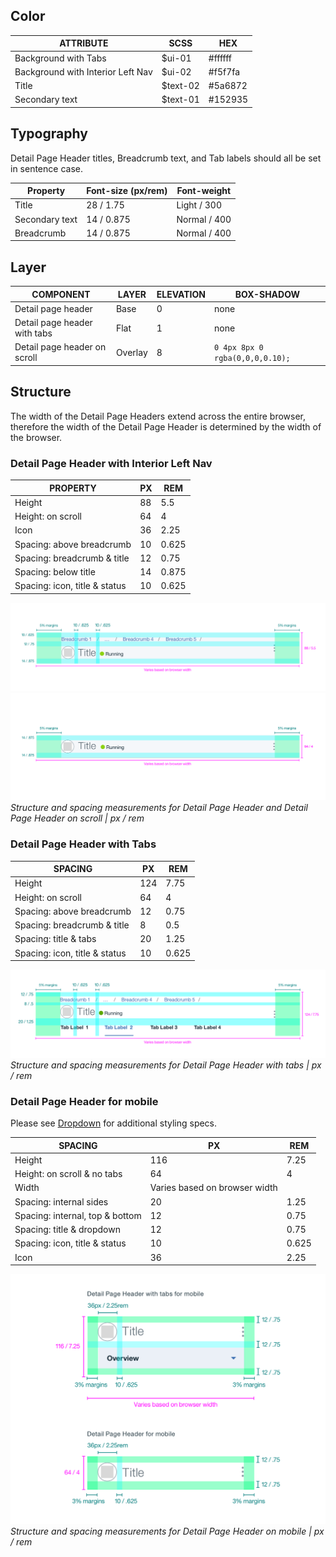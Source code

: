 ## Color

| ATTRIBUTE                    | SCSS      | HEX       |
|--------------------------|-----------|-----------|
| Background with Tabs     | $ui-01    | #ffffff   |
| Background with Interior Left Nav  | $ui-02    | #f5f7fa   |
| Title                    | $text-02  | #5a6872   |
| Secondary text           | $text-01  | #152935   |

## Typography

Detail Page Header titles, Breadcrumb text, and Tab labels should all be set in sentence case.

| Property   | Font-size (px/rem)       | Font-weight  |
|------------|-----------------|--------------|
| Title      | 28 / 1.75  | Light / 300  |
| Secondary text     | 14 / 0.875 | Normal / 400 |
| Breadcrumb | 14 / 0.875 | Normal / 400 |

## Layer

| COMPONENT                     | LAYER    | ELEVATION | BOX-SHADOW  |
|----------                     |----------|---------- |-------------|
| Detail page header            | Base     | 0         | none  |
| Detail page header with tabs  | Flat     | 1         | none  |
| Detail page header on scroll  | Overlay  | 8         | `0 4px 8px 0 rgba(0,0,0,0.10);`  |

## Structure

The width of the Detail Page Headers extend across the entire browser, therefore the width of the Detail Page Header is determined by the width of the browser.

### Detail Page Header with Interior Left Nav

| PROPERTY                     | PX | REM   |
|------------------------------|----|-------|
| Height                       | 88 | 5.5   |
| Height: on scroll            | 64 | 4     |
| Icon                         | 36 | 2.25  |
| Spacing: above breadcrumb    | 10 | 0.625  |
| Spacing: breadcrumb & title  | 12 | 0.75   |
| Spacing: below title         | 14 | 0.875  |
| Spacing: icon, title & status| 10 | 0.625  |

![Structure and spacing measurements for Detail Page Header](images/detail-page-header-style-1.png)
![Detail Page Header on scroll](images/detail-page-header-style-2.png)
_Structure and spacing measurements for Detail Page Header and Detail Page Header on scroll | px / rem_

### Detail Page Header with Tabs

| SPACING                      | PX  | REM  |
|------------------------------|-----|------|
| Height                       | 124 | 7.75 |
| Height: on scroll            | 64  | 4    |
| Spacing: above breadcrumb    | 12  | 0.75  |                   
| Spacing: breadcrumb & title  | 8   | 0.5  |
| Spacing: title & tabs        | 20  | 1.25 |
| Spacing: icon, title & status| 10  | 0.625 |

![Structure and spacing measurements for Detail Page Header with tabs ](images/detail-page-header-style-3.png)
_Structure and spacing measurements for Detail Page Header with tabs | px / rem_

### Detail Page Header for mobile

Please see [Dropdown](/components/dropdown/style) for additional styling specs.

| SPACING                         | PX  | REM  |
|---------------------------------|-----|------|
| Height                          | 116 | 7.25 |
| Height: on scroll & no tabs     | 64  | 4    |
| Width                           | Varies based on browser width | |    
| Spacing: internal sides         | 20  | 1.25 |   
| Spacing: internal, top & bottom | 12  | 0.75  |              
| Spacing: title & dropdown       | 12  | 0.75  |
| Spacing: icon, title & status   | 10  | 0.625 |
| Icon                            | 36  | 2.25 |

![Structure and spacing measurements for Detail Page Header mobile ](images/detail-page-header-style-4.png)
_Structure and spacing measurements for Detail Page Header on mobile | px / rem_
